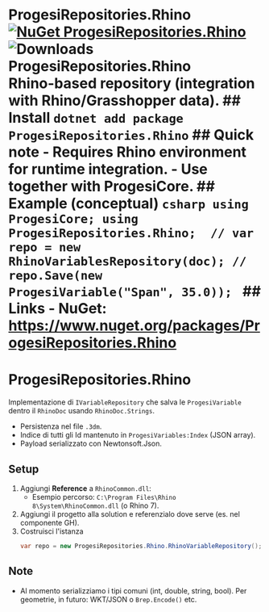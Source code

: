 # ProgesiRepositories.Rhino  [![NuGet ProgesiRepositories.Rhino](https://img.shields.io/nuget/v/ProgesiRepositories.Rhino.svg)](https://www.nuget.org/packages/ProgesiRepositories.Rhino) ![Downloads ProgesiRepositories.Rhino](https://img.shields.io/nuget/dt/ProgesiRepositories.Rhino)   <!-- PROGESI:BODY:START --> Rhino-based repository (integration with Rhino/Grasshopper data).  ## Install `dotnet add package ProgesiRepositories.Rhino`  ## Quick note - Requires Rhino environment for runtime integration. - Use together with ProgesiCore.  ## Example (conceptual) ```csharp using ProgesiCore; using ProgesiRepositories.Rhino;  // var repo = new RhinoVariablesRepository(doc); // repo.Save(new ProgesiVariable("Span", 35.0)); ```  ## Links - NuGet: https://www.nuget.org/packages/ProgesiRepositories.Rhino <!-- PROGESI:BODY:END -->

# ProgesiRepositories.Rhino

Implementazione di `IVariableRepository` che salva le `ProgesiVariable` dentro il `RhinoDoc` usando `RhinoDoc.Strings`.
- Persistenza nel file `.3dm`.
- Indice di tutti gli Id mantenuto in `ProgesiVariables:Index` (JSON array).
- Payload serializzato con Newtonsoft.Json.

## Setup
1. Aggiungi **Reference** a `RhinoCommon.dll`:
   - Esempio percorso: `C:\Program Files\Rhino 8\System\RhinoCommon.dll` (o Rhino 7).
2. Aggiungi il progetto alla solution e referenzialo dove serve (es. nel componente GH).
3. Costruisci l'istanza
   ```csharp
   var repo = new ProgesiRepositories.Rhino.RhinoVariableRepository();
   ```

## Note
- Al momento serializziamo i tipi comuni (int, double, string, bool). Per geometrie, in futuro: WKT/JSON o `Brep.Encode()` etc.

